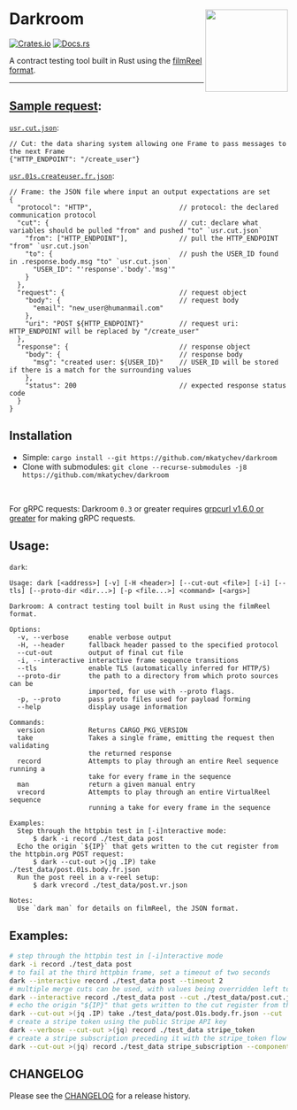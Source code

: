 # Darkroom  <img src="https://raw.githubusercontent.com/mkatychev/darkroom/master/darkroomlogo_mini.svg" width="149" align="right"/>

[![Crates.io](https://img.shields.io/crates/v/darkroom.svg)](https://crates.io/crates/darkroom) [![Docs.rs](https://docs.rs/darkroom/badge.svg)](https://docs.rs/darkroom/)



A contract testing tool built in Rust using the [filmReel format](https://github.com/mkatychev/filmReel).

---

## [Sample request](https://github.com/mkatychev/filmreel/blob/master/frame.md#listing-1):


[`usr.cut.json`](https://github.com/mkatychev/filmReel/blob/master/cut.md#cut-register):
```jsonc
// Cut: the data sharing system allowing one Frame to pass messages to the next Frame
{"HTTP_ENDPOINT": "/create_user"}
```

[`usr.01s.createuser.fr.json`](https://github.com/mkatychev/filmReel/blob/master/frame.md#frame-nomenclature):

```jsonc
// Frame: the JSON file where input an output expectations are set
{                                          
  "protocol": "HTTP",                      // protocol: the declared communication protocol
  "cut": {                                 // cut: declare what variables should be pulled "from" and pushed "to" `usr.cut.json`
    "from": ["HTTP_ENDPOINT"],             // pull the HTTP_ENDPOINT "from" `usr.cut.json`
    "to": {                                // push the USER_ID found in .response.body.msg "to" `usr.cut.json`
      "USER_ID": "'response'.'body'.'msg'"
    }
  },
  "request": {                             // request object
    "body": {                              // request body
      "email": "new_user@humanmail.com"
    },
    "uri": "POST ${HTTP_ENDPOINT}"         // request uri: HTTP_ENDPOINT will be replaced by "/create_user"
  },
  "response": {                            // response object
    "body": {                              // response body
      "msg": "created user: ${USER_ID}"    // USER_ID will be stored if there is a match for the surrounding values
    },
    "status": 200                          // expected response status code
  }
}
```

## Installation

* Simple: `cargo install --git https://github.com/mkatychev/darkroom`
* Clone with submodules: `git clone --recurse-submodules -j8 https://github.com/mkatychev/darkroom`

&nbsp;


For gRPC requests: Darkroom `0.3` or greater requires [grpcurl v1.6.0 or greater](https://github.com/fullstorydev/grpcurl/#installation) for making gRPC requests.


## Usage:


`dark`:

<!-- dark start -->
```
Usage: dark [<address>] [-v] [-H <header>] [--cut-out <file>] [-i] [--tls] [--proto-dir <dir...>] [-p <file...>] <command> [<args>]

Darkroom: A contract testing tool built in Rust using the filmReel format.

Options:
  -v, --verbose     enable verbose output
  -H, --header      fallback header passed to the specified protocol
  --cut-out         output of final cut file
  -i, --interactive interactive frame sequence transitions
  --tls             enable TLS (automatically inferred for HTTP/S)
  --proto-dir       the path to a directory from which proto sources can be
                    imported, for use with --proto flags.
  -p, --proto       pass proto files used for payload forming
  --help            display usage information

Commands:
  version           Returns CARGO_PKG_VERSION
  take              Takes a single frame, emitting the request then validating
                    the returned response
  record            Attempts to play through an entire Reel sequence running a
                    take for every frame in the sequence
  man               return a given manual entry
  vrecord           Attempts to play through an entire VirtualReel sequence
                    running a take for every frame in the sequence

Examples:
  Step through the httpbin test in [-i]nteractive mode:
      $ dark -i record ./test_data post
  Echo the origin `${IP}` that gets written to the cut register from the httpbin.org POST request:
      $ dark --cut-out >(jq .IP) take ./test_data/post.01s.body.fr.json
  Run the post reel in a v-reel setup:
      $ dark vrecord ./test_data/post.vr.json

Notes:
  Use `dark man` for details on filmReel, the JSON format.

```
<!-- dark stop -->

## Examples:

```sh
# step through the httpbin test in [-i]nteractive mode
dark -i record ./test_data post
# to fail at the third httpbin frame, set a timeout of two seconds
dark --interactive record ./test_data post --timeout 2
# multiple merge cuts can be used, with values being overridden left to right (right will have newer values)
dark --interactive record ./test_data post --cut ./test_data/post.cut.json '{"NEW":"value"}' '{"NEWER": "value", "NEW":"overridden"}'
# echo the origin "${IP}" that gets written to the cut register from the httpbin.org POST response
dark --cut-out >(jq .IP) take ./test_data/post.01s.body.fr.json --cut ./test_data/post.cut.json
# create a stripe token using the public Stripe API key
dark --verbose --cut-out >(jq) record ./test_data stripe_token
# create a stripe subscription preceding it with the stripe_token flow
dark --cut-out >(jq) record ./test_data stripe_subscription --component './test_data&stripe_token'
```

## CHANGELOG

Please see the [CHANGELOG](CHANGELOG.md) for a release history.

<!--
VERSION="0.6.0"
DR_DIR=$PWD
GRPCURL_DIR=${GRPCURL_DIR:-../grpcurl}
cargo build --release && \
tar czf darkroom-"$VERSION"-x86_64-apple-darwin.tar.gz -C target/release dark && \
docker run --rm -it -v "$(pwd)":/home/rust/src ekidd/rust-musl-builder cargo build --release && \
tar czf darkroom-"$VERSION"-x86_64-unknown-linux-musl.tar.gz -C ./target/x86_64-unknown-linux-musl/release dark
(cd $GRPCURL_DIR; env CGO_ENABLED=0 GOOS=darwin GOARCH=amd64 go build -a -o $DR_DIR/target/release/grpcurl ./cmd/grpcurl) && \
tar czf darkroom-"$VERSION"-grpcurl-x86_64-apple-darwin.tar.gz -C target/release dark grpcurl && \
(cd $GRPCURL_DIR; env CGO_ENABLED=0 GOOS=linux GOARCH=amd64 go build -a -o $DR_DIR/target/x86_64-unknown-linux-musl/release/grpcurl ./cmd/grpcurl) && \
tar czf darkroom-"$VERSION"-grpcurl-x86_64-unknown-linux-musl.tar.gz -C ./target/x86_64-unknown-linux-musl/release dark grpcurl
-->
